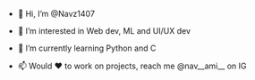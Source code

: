 - 👋 Hi, I’m @Navz1407
  
- 👀 I’m interested in Web dev, ML and UI/UX dev
  
- 🌱 I’m currently learning Python and C
  
- 📫 Would ❤️ to work on projects, reach me @nav__ami__ on IG

